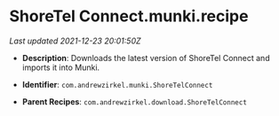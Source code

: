 # ShoreTel Connect.munki.recipe

_Last updated 2021-12-23 20:01:50Z_

- **Description**: Downloads the latest version of ShoreTel Connect and imports it into Munki.

- **Identifier**: `com.andrewzirkel.munki.ShoreTelConnect`

- **Parent Recipes**: `com.andrewzirkel.download.ShoreTelConnect`

